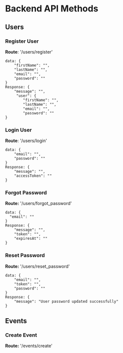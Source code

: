 <h1>Backend API Methods</h1>

<h2>Users</h2>

<h3>Register User</h3>

<p><b>Route</b>: '/users/register'<p>
<code>data: {
	"firstName": "",
	"lastName": "",
	"email": "",
	"password": ""
}</code><br>
<code>Response: {
	"message": "",
 	 "user": {
    	"firstName": "",
    	"lastName": "",
    	"email": "",
    	"password": ""
}</code>

<h3>Login User</h3> 
<p><b>Route</b>: '/users/login'</p>
<code>data: {
  	"email": "",
	"password": ""
}</code><br>
<code>Response: {
	"message": "",
  	"accessToken": ""
}</code>

<h3>Forgot Password</h3>
<p><b>Route:</b> '/users/forgot_password'</p>
<code>data: {
  "email": ""
}</code><br>
<code>Response: {
	"message": "",
  	"token": "",
 	"expiresAt": ""
}</code>

<h3>Reset Password</h3>
<p><b>Route:</b> '/users/reset_password'</p>
<code>data: {
  	"email": "",
	"token": "",
	"password": ""
}</code><br>
<code>Response: {
	"message": "User password updated successfully"
}</code>


<h2>Events</h2>

<h3>Create Event</h3>

<p><b>Route:</b> '/events/create'</p>
